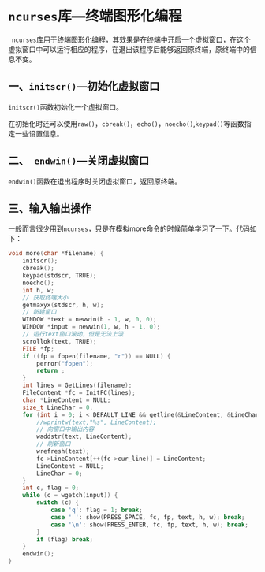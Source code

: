 # `ncurses`库—终端图形化编程

` ncurses`库用于终端图形化编程，其效果是在终端中开启一个虚拟窗口，在这个虚拟窗口中可以运行相应的程序，在退出该程序后能够返回原终端，原终端中的信息不变。

## 一、`initscr()`—初始化虚拟窗口

`initscr()`函数初始化一个虚拟窗口。

在初始化时还可以使用`raw()`，`cbreak()`，`echo()`，`noecho()`,`keypad()`等函数指定一些设置信息。



## 二、` endwin()`—关闭虚拟窗口

`endwin()`函数在退出程序时关闭虚拟窗口，返回原终端。



## 三、输入输出操作

一般而言很少用到`ncurses`，只是在模拟more命令的时候简单学习了一下。代码如下：

```c
void more(char *filename) {
    initscr();
    cbreak();
    keypad(stdscr, TRUE);
    noecho();
    int h, w;
    // 获取终端大小
    getmaxyx(stdscr, h, w);
    // 新建窗口
    WINDOW *text = newwin(h - 1, w, 0, 0);
    WINDOW *input = newwin(1, w, h - 1, 0); 
    // 运行text窗口滚动，但是无法上滚
    scrollok(text, TRUE);
    FILE *fp;
    if ((fp = fopen(filename, "r")) == NULL) {
        perror("fopen");
        return ;
    }
    int lines = GetLines(filename);
    FileContent *fc = InitFC(lines);
    char *LineContent = NULL;
    size_t LineChar = 0;
    for (int i = 0; i < DEFAULT_LINE && getline(&LineContent, &LineChar, fp) != -1; i++) {
        //wprintw(text,"%s", LineContent);
        // 向窗口中输出内容
        waddstr(text, LineContent);
        // 刷新窗口
        wrefresh(text); 
        fc->LineContent[++(fc->cur_line)] = LineContent;
        LineContent = NULL;
        LineChar = 0;
    }
    int c, flag = 0;
    while (c = wgetch(input)) {
        switch (c) {
            case 'q': flag = 1; break;
            case ' ': show(PRESS_SPACE, fc, fp, text, h, w); break;
            case '\n': show(PRESS_ENTER, fc, fp, text, h, w); break;
        }
        if (flag) break;
    }
    endwin();
}
```

